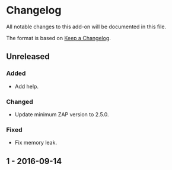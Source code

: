 # Changelog
All notable changes to this add-on will be documented in this file.

The format is based on [Keep a Changelog](https://keepachangelog.com/en/1.0.0/).

## Unreleased
### Added
- Add help.

### Changed
- Update minimum ZAP version to 2.5.0.

### Fixed
- Fix memory leak.

## 1 - 2016-09-14




